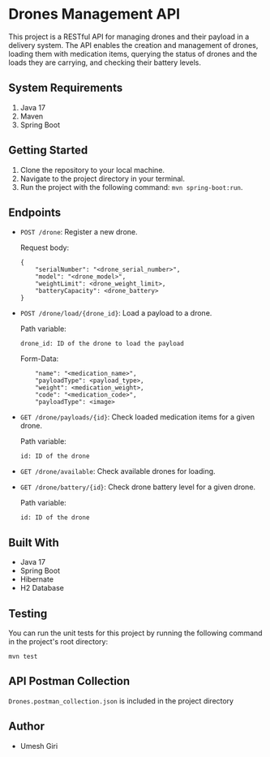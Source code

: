# Drones Management API

This project is a RESTful API for managing drones and their payload in a delivery system. The API enables the creation and management of drones, loading them with medication items, querying the status of drones and the loads they are carrying, and checking their battery levels.

## System Requirements

1. Java 17
2. Maven
3. Spring Boot

## Getting Started

1. Clone the repository to your local machine.
2. Navigate to the project directory in your terminal.
3. Run the project with the following command: `mvn spring-boot:run`.

## Endpoints

- `POST /drone`: Register a new drone.

  Request body:
    ```
    {
        "serialNumber": "<drone_serial_number>",
        "model": "<drone_model>",
        "weightLimit": <drone_weight_limit>,
        "batteryCapacity": <drone_battery>
    }
    ```

- `POST /drone/load/{drone_id}`: Load a payload to a drone.

  Path variable:
    ```
    drone_id: ID of the drone to load the payload
    ```

  Form-Data:
    ```
        "name": "<medication_name>",
        "payloadType": <payload_type>,
        "weight": <medication_weight>,
        "code": "<medication_code>",
        "payloadType": <image>
    ```

- `GET /drone/payloads/{id}`: Check loaded medication items for a given drone.

  Path variable:
    ```
    id: ID of the drone
    ```

- `GET /drone/available`: Check available drones for loading.

- `GET /drone/battery/{id}`: Check drone battery level for a given drone.

  Path variable:
    ```
    id: ID of the drone
    ```

## Built With

- Java 17
- Spring Boot
- Hibernate
- H2 Database

## Testing

You can run the unit tests for this project by running the following command in the project's root directory:

`mvn test`

## API Postman Collection

`Drones.postman_collection.json` is included in the project directory

## Author

- Umesh Giri

